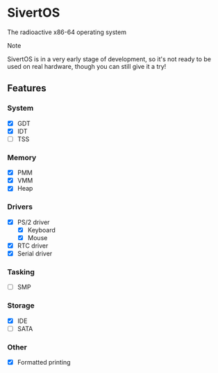 # SivertOS
The radioactive x86-64 operating system

> [!NOTE]
> SivertOS is in a very early stage of development, so it's not ready to be used on real hardware, though you can still give it a try!

## Features

### System
- [X] GDT
- [X] IDT
- [ ] TSS

### Memory
- [X] PMM
- [X] VMM
- [X] Heap

### Drivers
- [X] PS/2 driver
    - [X] Keyboard
    - [X] Mouse
- [X] RTC driver
- [X] Serial driver

### Tasking
- [ ] SMP

### Storage
- [X] IDE
- [ ] SATA

### Other
- [X] Formatted printing